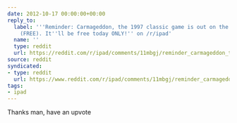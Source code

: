```yaml
---
date: 2012-10-17 00:00:00+00:00
reply_to:
  label: '''Reminder: Carmageddon, the 1997 classic game is out on the iOS store today
    (FREE). It''ll be free today ONLY!'' on /r/ipad'
  name: ''
  type: reddit
  url: https://reddit.com/r/ipad/comments/11mbgj/reminder_carmageddon_the_1997_classic_game_is_out/
source: reddit
syndicated:
- type: reddit
  url: https://www.reddit.com/r/ipad/comments/11mbgj/reminder_carmageddon_the_1997_classic_game_is_out/c6npp9z/
tags:
- ipad
---
```


Thanks man, have an upvote